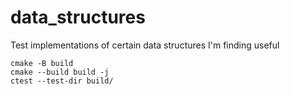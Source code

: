 # data_structures
Test implementations of certain data structures I'm finding useful


```
cmake -B build
cmake --build build -j
ctest --test-dir build/
